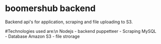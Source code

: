 # boomershub backend 
Backend api's for application, scraping and file uploading to S3.

#Technologies used are:\n
Nodejs -  backend 
puppetteer - Scraping
MySQL - Database
Amazon S3  - file strorage
